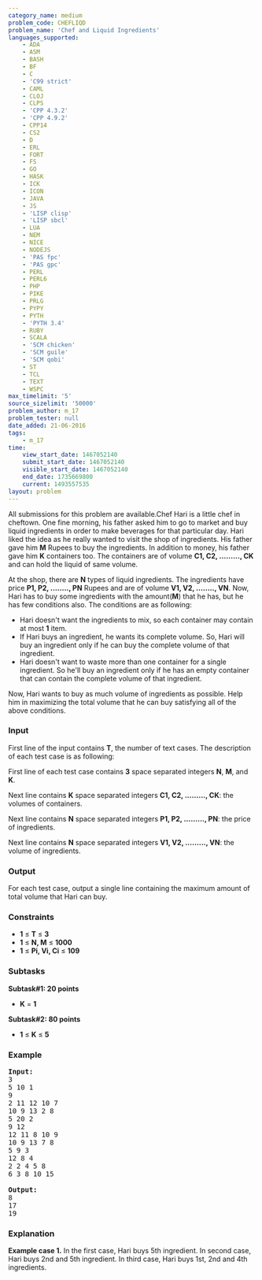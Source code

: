 ```yaml
---
category_name: medium
problem_code: CHEFLIQD
problem_name: 'Chef and Liquid Ingredients'
languages_supported:
    - ADA
    - ASM
    - BASH
    - BF
    - C
    - 'C99 strict'
    - CAML
    - CLOJ
    - CLPS
    - 'CPP 4.3.2'
    - 'CPP 4.9.2'
    - CPP14
    - CS2
    - D
    - ERL
    - FORT
    - FS
    - GO
    - HASK
    - ICK
    - ICON
    - JAVA
    - JS
    - 'LISP clisp'
    - 'LISP sbcl'
    - LUA
    - NEM
    - NICE
    - NODEJS
    - 'PAS fpc'
    - 'PAS gpc'
    - PERL
    - PERL6
    - PHP
    - PIKE
    - PRLG
    - PYPY
    - PYTH
    - 'PYTH 3.4'
    - RUBY
    - SCALA
    - 'SCM chicken'
    - 'SCM guile'
    - 'SCM qobi'
    - ST
    - TCL
    - TEXT
    - WSPC
max_timelimit: '5'
source_sizelimit: '50000'
problem_author: m_17
problem_tester: null
date_added: 21-06-2016
tags:
    - m_17
time:
    view_start_date: 1467052140
    submit_start_date: 1467052140
    visible_start_date: 1467052140
    end_date: 1735669800
    current: 1493557535
layout: problem
---
```

All submissions for this problem are available.Chef Hari is a little chef in cheftown. One fine morning, his father asked him to go to market and buy liquid ingredients in order to make beverages for that particular day. Hari liked the idea as he really wanted to visit the shop of ingredients. His father gave him **M** Rupees to buy the ingredients. In addition to money, his father gave him **K** containers too. The containers are of volume **C1, C2, ........., CK** and can hold the liquid of same volume.

At the shop, there are **N** types of liquid ingredients. The ingredients have price **P1, P2, ........, PN** Rupees and are of volume **V1, V2, ........, VN**. Now, Hari has to buy some ingredients with the amount(**M**) that he has, but he has few conditions also. The conditions are as following:

- Hari doesn't want the ingredients to mix, so each container may contain at most **1** item.
- If Hari buys an ingredient, he wants its complete volume. So, Hari will buy an ingredient only if he can buy the complete volume of that ingredient.
- Hari doesn't want to waste more than one container for a single ingredient. So he'll buy an ingredient only if he has an empty container that can contain the complete volume of that ingredient.

Now, Hari wants to buy as much volume of ingredients as possible. Help him in maximizing the total volume that he can buy satisfying all of the above conditions.

### Input

First line of the input contains **T**, the number of text cases. The description of each test case is as following:

First line of each test case contains **3** space separated integers **N**, **M**, and **K**.

Next line contains **K** space separated integers **C1, C2, ........., CK**: the volumes of containers.

Next line contains **N** space separated integers **P1, P2, ........., PN**: the price of ingredients.

Next line contains **N** space separated integers **V1, V2, ........., VN**: the volume of ingredients.

### Output

For each test case, output a single line containing the maximum amount of total volume that Hari can buy.

### Constraints

- **1** ≤ **T** ≤ **3**
- **1** ≤ **N, M** ≤ **1000**
- **1** ≤ **Pi, Vi, Ci** ≤ **109**

### Subtasks

**Subtask#1: 20 points**

- **K** = **1**

**Subtask#2: 80 points**

- **1** ≤ **K** ≤ **5**

### Example

<pre><b>Input:</b>
3
5 10 1
9
2 11 12 10 7
10 9 13 2 8
5 20 2
9 12
12 11 8 10 9
10 9 13 7 8
5 9 3
12 8 4
2 2 4 5 8
6 3 8 10 15

<b>Output:</b>
8
17
19
</pre>
### Explanation

**Example case 1.** In the first case, Hari buys 5th ingredient. In second case, Hari buys 2nd and 5th ingredient. In third case, Hari buys 1st, 2nd and 4th ingredients.
